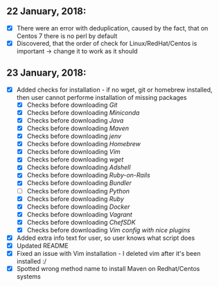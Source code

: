 ## 22 January, 2018:
- [x] There were an error with deduplication, caused by the fact, that on Centos 7 there is no perl by default
- [x] Discovered, that the order of check for Linux/RedHat/Centos is important -> change it to work as it should

## 23 January, 2018:
- [x] Added checks for installation - if no wget, git or homebrew installed, then user cannot performe installation of missing packages
  -[x] Checks before downloading _Git_
  -[x] Checks before downloading _Miniconda_
  -[x] Checks before downloading _Java_
  -[x] Checks before downloading _Maven_
  -[x] Checks before downloading _jenv_
  -[x] Checks before downloading _Homebrew_
  -[x] Checks before downloading _Vim_
  -[x] Checks before downloading _wget_
  -[x] Checks before downloading _Adshell_
  -[x] Checks before downloading _Ruby-on-Rails_
  -[x] Checks before downloading _Bundler_
  -[ ] Checks before downloading _Python_
  -[x] Checks before downloading _Ruby_
  -[x] Checks before downloading _Docker_
  -[x] Checks before downloading _Vagrant_
  -[x] Checks before downloading _ChefSDK_
  -[x] Checks before downloading _Vim config with nice plugins_
- [x] Added extra info text for user, so user knows what script does
- [x] Updated README
- [x] Fixed an issue with Vim installation - I deleted vim after it's been installed :/
- [x] Spotted wrong method name to install Maven on Redhat/Centos systems
